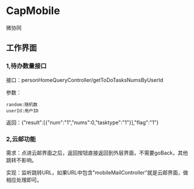 # CapMobile
微协同
## 工作界面
### 1,待办数量接口
接口：personHomeQueryController/getToDoTasksNumsByUserId

参数：

    random:随机数
    userId:用户ID

返回：{"result":[{"num":"1","nums":0,"tasktype":"1"}],"flag":"1"}

### 2,云邮功能
需求：点进云邮界面之后，返回按钮直接返回到外层界面，不需要goBack，其他跳转不影响。

实现：监听跳转URL，如果URL中包含"mobileMailController"就是云邮界面，做相应处理即可。
